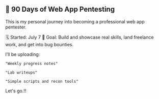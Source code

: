 ## 🔐 90 Days of Web App Pentesting

This is my personal journey into becoming a professional web app pentester.

🗓️ Started: July 7
🎯 Goal: Build and showcase real skills, land freelance work, and get into bug bounties.

I’ll be uploading:

    "Weekly progress notes"

    "Lab writeups"

    "Simple scripts and recon tools"

Let's go.!!
